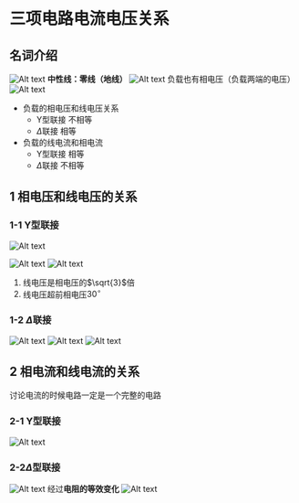 # 三项电路电流电压关系

## 名词介绍

![Alt text](image-11.png)
**中性线：零线（地线）**
![Alt text](image-12.png)
负载也有相电压（负载两端的电压）
![Alt text](image-13.png)

- 负载的相电压和线电压关系
  - Y型联接      不相等
  - $\Delta$联接 相等
- 负载的线电流和相电流
  - Y型联接       相等
  - $\Delta$联接  不相等

## 1 相电压和线电压的关系
 
### 1-1 Y型联接  

![Alt text](image-14.png)

![Alt text](image-15.png)
![Alt text](image-16.png)

1. 线电压是相电压的$\sqrt{3}$倍
2. 线电压超前相电压$30^\circ$

### 1-2 $\Delta$联接

![Alt text](image-17.png)
![Alt text](image-18.png)
![Alt text](IMG_20230925_140435.jpg)

## 2 相电流和线电流的关系

讨论电流的时候电路一定是一个完整的电路

### 2-1 Y型联接

![Alt text](image-19.png)

### 2-2$\Delta$型联接

![Alt text](image-20.png)
经过**电阻的等效变化**
![Alt text](image-21.png)
